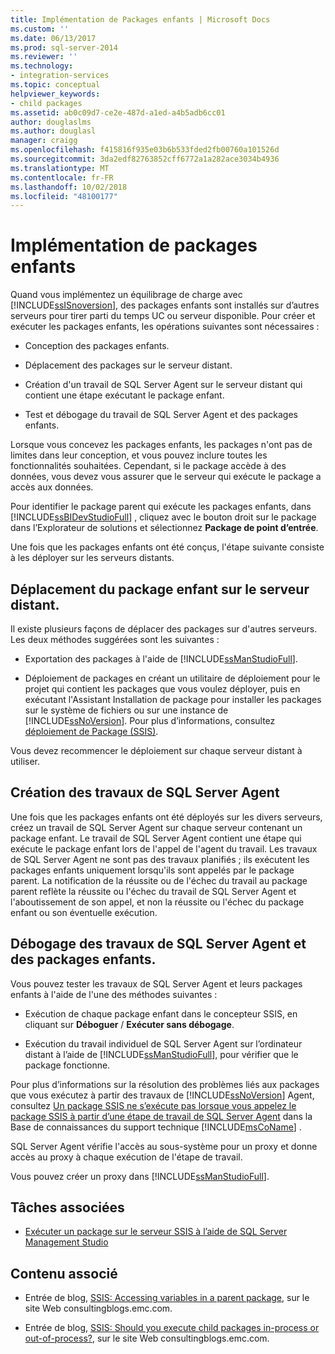 ```yaml
---
title: Implémentation de Packages enfants | Microsoft Docs
ms.custom: ''
ms.date: 06/13/2017
ms.prod: sql-server-2014
ms.reviewer: ''
ms.technology:
- integration-services
ms.topic: conceptual
helpviewer_keywords:
- child packages
ms.assetid: ab0c09d7-ce2e-487d-a1ed-a4b5adb6cc01
author: douglaslms
ms.author: douglasl
manager: craigg
ms.openlocfilehash: f415816f935e03b6b533fded2fb00760a101526d
ms.sourcegitcommit: 3da2edf82763852cff6772a1a282ace3034b4936
ms.translationtype: MT
ms.contentlocale: fr-FR
ms.lasthandoff: 10/02/2018
ms.locfileid: "48100177"
---
```

# <a name="implementation-of-child-packages"></a>Implémentation de packages enfants
  Quand vous implémentez un équilibrage de charge avec [!INCLUDE[ssISnoversion](../includes/ssisnoversion-md.md)], des packages enfants sont installés sur d’autres serveurs pour tirer parti du temps UC ou serveur disponible. Pour créer et exécuter les packages enfants, les opérations suivantes sont nécessaires :  
  
-   Conception des packages enfants.  
  
-   Déplacement des packages sur le serveur distant.  
  
-   Création d'un travail de SQL Server Agent sur le serveur distant qui contient une étape exécutant le package enfant.  
  
-   Test et débogage du travail de SQL Server Agent et des packages enfants.  
  
 Lorsque vous concevez les packages enfants, les packages n'ont pas de limites dans leur conception, et vous pouvez inclure toutes les fonctionnalités souhaitées. Cependant, si le package accède à des données, vous devez vous assurer que le serveur qui exécute le package a accès aux données.  
  
 Pour identifier le package parent qui exécute les packages enfants, dans [!INCLUDE[ssBIDevStudioFull](../includes/ssbidevstudiofull-md.md)] , cliquez avec le bouton droit sur le package dans l’Explorateur de solutions et sélectionnez **Package de point d’entrée**.  
  
 Une fois que les packages enfants ont été conçus, l'étape suivante consiste à les déployer sur les serveurs distants.  
  
## <a name="moving-the-child-package-to-the-remote-instance"></a>Déplacement du package enfant sur le serveur distant.  
 Il existe plusieurs façons de déplacer des packages sur d'autres serveurs. Les deux méthodes suggérées sont les suivantes :  
  
-   Exportation des packages à l'aide de [!INCLUDE[ssManStudioFull](../includes/ssmanstudiofull-md.md)].  
  
-   Déploiement de packages en créant un utilitaire de déploiement pour le projet qui contient les packages que vous voulez déployer, puis en exécutant l'Assistant Installation de package pour installer les packages sur le système de fichiers ou sur une instance de [!INCLUDE[ssNoVersion](../includes/ssnoversion-md.md)]. Pour plus d’informations, consultez [déploiement de Package &#40;SSIS&#41;](packages/legacy-package-deployment-ssis.md).  
  
 Vous devez recommencer le déploiement sur chaque serveur distant à utiliser.  
  
## <a name="creating-the-sql-server-agent-jobs"></a>Création des travaux de SQL Server Agent  
 Une fois que les packages enfants ont été déployés sur les divers serveurs, créez un travail de SQL Server Agent sur chaque serveur contenant un package enfant. Le travail de SQL Server Agent contient une étape qui exécute le package enfant lors de l'appel de l'agent du travail. Les travaux de SQL Server Agent ne sont pas des travaux planifiés ; ils exécutent les packages enfants uniquement lorsqu'ils sont appelés par le package parent. La notification de la réussite ou de l'échec du travail au package parent reflète la réussite ou l'échec du travail de SQL Server Agent et l'aboutissement de son appel, et non la réussite ou l'échec du package enfant ou son éventuelle exécution.  
  
## <a name="debugging-the-sql-server-agent-jobs-and-child-packages"></a>Débogage des travaux de SQL Server Agent et des packages enfants.  
 Vous pouvez tester les travaux de SQL Server Agent et leurs packages enfants à l'aide de l'une des méthodes suivantes :  
  
-   Exécution de chaque package enfant dans le concepteur SSIS, en cliquant sur **Déboguer** / **Exécuter sans débogage**.  
  
-   Exécution du travail individuel de SQL Server Agent sur l’ordinateur distant à l’aide de [!INCLUDE[ssManStudioFull](../includes/ssmanstudiofull-md.md)], pour vérifier que le package fonctionne.  
  
 Pour plus d’informations sur la résolution des problèmes liés aux packages que vous exécutez à partir des travaux de [!INCLUDE[ssNoVersion](../includes/ssnoversion-md.md)] Agent, consultez [Un package SSIS ne s’exécute pas lorsque vous appelez le package SSIS à partir d’une étape de travail de SQL Server Agent](http://support.microsoft.com/kb/918760) dans la Base de connaissances du support technique [!INCLUDE[msCoName](../includes/msconame-md.md)] .  
  
 SQL Server Agent vérifie l'accès au sous-système pour un proxy et donne accès au proxy à chaque exécution de l'étape de travail.  
  
 Vous pouvez créer un proxy dans [!INCLUDE[ssManStudioFull](../includes/ssmanstudiofull-md.md)].  
  
## <a name="related-tasks"></a>Tâches associées  
  
-   [Exécuter un package sur le serveur SSIS à l’aide de SQL Server Management Studio](run-a-package-on-the-ssis-server-using-sql-server-management-studio.md)  
  
## <a name="related-content"></a>Contenu associé  
  
-   Entrée de blog, [SSIS: Accessing variables in a parent package](http://go.microsoft.com/fwlink/?LinkId=257729), sur le site Web consultingblogs.emc.com.  
  
-   Entrée de blog, [SSIS: Should you execute child packages in-process or out-of-process?](http://go.microsoft.com/fwlink/?LinkId=220819), sur le site Web consultingblogs.emc.com.  
  
  
